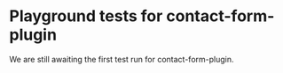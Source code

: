 # Playground tests for contact-form-plugin
We are still awaiting the first test run for contact-form-plugin.
